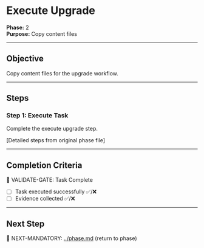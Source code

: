 # Execute Upgrade

**Phase:** 2  
**Purpose:** Copy content files  

---

## Objective

Copy content files for the upgrade workflow.

---

## Steps

### Step 1: Execute Task

Complete the execute upgrade step.

[Detailed steps from original phase file]

---

## Completion Criteria

🛑 VALIDATE-GATE: Task Complete

- [ ] Task executed successfully ✅/❌
- [ ] Evidence collected ✅/❌

---

## Next Step

🎯 NEXT-MANDATORY: [../phase.md](../phase.md) (return to phase)
